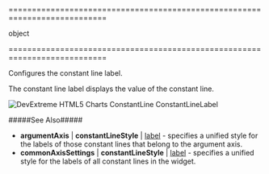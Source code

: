 <!--**
/*-------------------------------------------
    Auto-generated file. Do not modify.
-------------------------------------------

**-->
===========================================================================
<!--type-->object<!--/type-->
===========================================================================

<!--shortDescription-->
Configures the constant line label.
<!--/shortDescription-->

<!--fullDescription-->
The constant line label displays the value of the constant line.

![DevExtreme HTML5 Charts ConstantLine ConstantLineLabel](/Content/images/doc/16_2/ChartJS/visual_elements/constant_line_labels.png)

#####See Also#####
- **argumentAxis** | **constantLineStyle** | [label](/Documentation/ApiReference/Data_Visualization_Widgets/dxChart/Configuration/argumentAxis/constantLineStyle/label/) - specifies a unified style for the labels of those constant lines that belong to the argument axis.
- **commonAxisSettings** | **constantLineStyle** | [label](/Documentation/ApiReference/Data_Visualization_Widgets/dxChart/Configuration/commonAxisSettings/constantLineStyle/label/) - specifies a unified style for the labels of all constant lines in the widget.
<!--/fullDescription-->